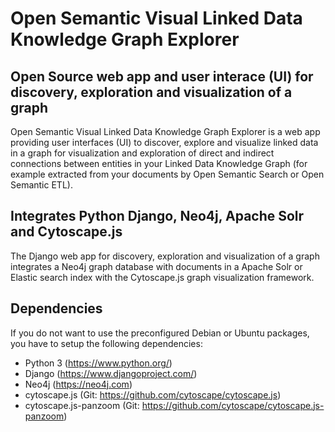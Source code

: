 Open Semantic Visual Linked Data Knowledge Graph Explorer
=========================================================


Open Source web app and user interace (UI) for discovery, exploration and visualization of a graph
--------------------------------------------------------------------------------------------------

Open Semantic Visual Linked Data Knowledge Graph Explorer is a web app providing user interfaces (UI) to discover, explore and visualize linked data in a graph for visualization and exploration of direct and indirect connections between entities in your Linked Data Knowledge Graph (for example extracted from your documents by Open Semantic Search or Open Semantic ETL).


Integrates Python Django, Neo4j, Apache Solr and Cytoscape.js
-------------------------------------------------------------

The Django web app for discovery, exploration and visualization of a graph integrates a Neo4j graph database with documents in a Apache Solr or Elastic search index with the Cytoscape.js graph visualization framework.


Dependencies
------------

If you do not want to use the preconfigured Debian or Ubuntu packages, you have to setup the following dependencies:

- Python 3 (https://www.python.org/)
- Django (https://www.djangoproject.com/)
- Neo4j (https://neo4j.com)
- cytoscape.js (Git: https://github.com/cytoscape/cytoscape.js)
- cytoscape.js-panzoom (Git: https://github.com/cytoscape/cytoscape.js-panzoom)
